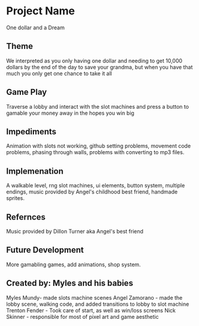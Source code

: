 # Project Name
One dollar and a Dream

## Theme
We interpreted as you only having one dollar and needing to get 10,000 dollars by the end of the day to save your grandma, but when you have that much you only get one chance to take it all

## Game Play
Traverse a lobby and interact with the slot machines and press a button to gamable your money away in the hopes you win big

## Impediments
Animation with slots not working, github setting problems, movement code problems, phasing through walls, problems with converting to mp3 files.

## Implemenation
A walkable level, rng slot machines, ui elements, button system, multiple endings, music provided by Angel's childhood best friend, handmade sprites.

## Refernces
Music provided by Dillon Turner aka Angel's best friend

## Future Development
More gamabling games, add animations, shop system.

## Created by: Myles and his babies
Myles Mundy- made slots machine scenes
Angel Zamorano - made the lobby scene, walking code, and added transitions to lobby to slot machine
Trenton Fender - Took care of start, as well as win/loss screens
Nick Skinner - responsible for most of pixel art and game aesthetic

